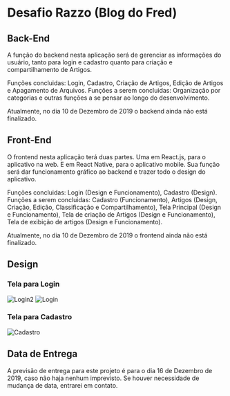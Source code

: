 # Desafio Razzo (Blog do Fred)

## Back-End

A função do backend nesta aplicação será de gerenciar as informações do usuário, tanto para login e cadastro quanto para criação e compartilhamento de Artigos.

Funções concluidas: Login, Cadastro, Criação de Artigos, Edição de Artigos e Apagamento de Arquivos.
Funções a serem concluidas: Organização por categorias e outras funções a se pensar ao longo do desenvolvimento.

Atualmente, no dia 10 de Dezembro de 2019 o backend ainda não está finalizado.

## Front-End

O frontend nesta aplicação terá duas partes. Uma em React.js, para o aplicativo na web. E em React Native, para o aplicativo mobile. Sua função será dar funcionamento gráfico ao backend e trazer todo o design do aplicativo.

Funções concluidas: Login (Design e Funcionamento), Cadastro (Design).
Funções a serem concluidas: Cadastro (Funcionamento), Artigos (Design, Criação, Edição, Classificação e Compartilhamento), Tela Principal (Design e Funcionamento), Tela de criação de Artigos (Design e Funcionamento), Tela de exibição de artigos (Design e Funcionamento).

Atualmente, no dia 10 de Dezembro de 2019 o frontend ainda não está finalizado.

## Design

### Tela para Login
![Login2](https://user-images.githubusercontent.com/48268521/70559988-7ca4a300-1b66-11ea-8d49-8f4c9fd6c786.png)
![Login](https://user-images.githubusercontent.com/48268521/70559878-364f4400-1b66-11ea-9a3c-7365d9b3bb85.png)

### Tela para Cadastro
![Cadastro](https://user-images.githubusercontent.com/48268521/70559877-364f4400-1b66-11ea-9153-7fe717631361.png)


## Data de Entrega

A previsão de entrega para este projeto é para o dia 16 de Dezembro de 2019, caso não haja nenhum imprevisto. Se houver necessidade de mudança de data, entrarei em contato.
